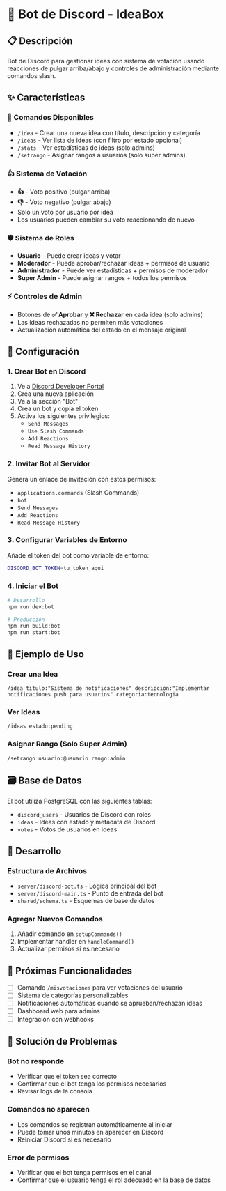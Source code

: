 # 🤖 Bot de Discord - IdeaBox

## 📋 Descripción

Bot de Discord para gestionar ideas con sistema de votación usando reacciones de pulgar arriba/abajo y controles de administración mediante comandos slash.

## ✨ Características

### 🔧 Comandos Disponibles

- `/idea` - Crear una nueva idea con título, descripción y categoría
- `/ideas` - Ver lista de ideas (con filtro por estado opcional)
- `/stats` - Ver estadísticas de ideas (solo admins)
- `/setrango` - Asignar rangos a usuarios (solo super admins)

### 👍 Sistema de Votación

- **👍** - Voto positivo (pulgar arriba)
- **👎** - Voto negativo (pulgar abajo)
- Solo un voto por usuario por idea
- Los usuarios pueden cambiar su voto reaccionando de nuevo

### 🛡️ Sistema de Roles

- **Usuario** - Puede crear ideas y votar
- **Moderador** - Puede aprobar/rechazar ideas + permisos de usuario
- **Administrador** - Puede ver estadísticas + permisos de moderador
- **Super Admin** - Puede asignar rangos + todos los permisos

### ⚡ Controles de Admin

- Botones de **✅ Aprobar** y **❌ Rechazar** en cada idea (solo admins)
- Las ideas rechazadas no permiten más votaciones
- Actualización automática del estado en el mensaje original

## 🚀 Configuración

### 1. Crear Bot en Discord

1. Ve a [Discord Developer Portal](https://discord.com/developers/applications)
2. Crea una nueva aplicación
3. Ve a la sección "Bot"
4. Crea un bot y copia el token
5. Activa los siguientes privilegios:
   - `Send Messages`
   - `Use Slash Commands`
   - `Add Reactions`
   - `Read Message History`

### 2. Invitar Bot al Servidor

Genera un enlace de invitación con estos permisos:
- `applications.commands` (Slash Commands)
- `bot`
- `Send Messages`
- `Add Reactions`
- `Read Message History`

### 3. Configurar Variables de Entorno

Añade el token del bot como variable de entorno:

```bash
DISCORD_BOT_TOKEN=tu_token_aqui
```

### 4. Iniciar el Bot

```bash
# Desarrollo
npm run dev:bot

# Producción
npm run build:bot
npm run start:bot
```

## 📝 Ejemplo de Uso

### Crear una Idea
```
/idea titulo:"Sistema de notificaciones" descripcion:"Implementar notificaciones push para usuarios" categoria:tecnologia
```

### Ver Ideas
```
/ideas estado:pending
```

### Asignar Rango (Solo Super Admin)
```
/setrango usuario:@usuario rango:admin
```

## 🗃️ Base de Datos

El bot utiliza PostgreSQL con las siguientes tablas:

- `discord_users` - Usuarios de Discord con roles
- `ideas` - Ideas con estado y metadata de Discord
- `votes` - Votos de usuarios en ideas

## 🔧 Desarrollo

### Estructura de Archivos

- `server/discord-bot.ts` - Lógica principal del bot
- `server/discord-main.ts` - Punto de entrada del bot
- `shared/schema.ts` - Esquemas de base de datos

### Agregar Nuevos Comandos

1. Añadir comando en `setupCommands()`
2. Implementar handler en `handleCommand()`
3. Actualizar permisos si es necesario

## 🎯 Próximas Funcionalidades

- [ ] Comando `/misvotaciones` para ver votaciones del usuario
- [ ] Sistema de categorías personalizables
- [ ] Notificaciones automáticas cuando se aprueban/rechazan ideas
- [ ] Dashboard web para admins
- [ ] Integración con webhooks

## 🐛 Solución de Problemas

### Bot no responde
- Verificar que el token sea correcto
- Confirmar que el bot tenga los permisos necesarios
- Revisar logs de la consola

### Comandos no aparecen
- Los comandos se registran automáticamente al iniciar
- Puede tomar unos minutos en aparecer en Discord
- Reiniciar Discord si es necesario

### Error de permisos
- Verificar que el bot tenga permisos en el canal
- Confirmar que el usuario tenga el rol adecuado en la base de datos